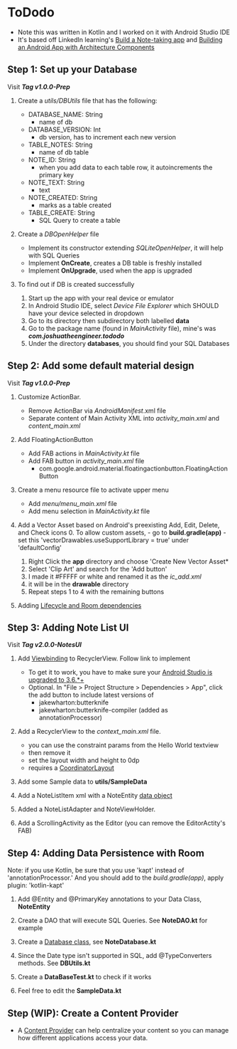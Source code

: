 # ToDodo

- Note this was written in Kotlin and I worked on it with Android Studio IDE
- It's based off LinkedIn learning's [Build a Note-taking app](https://www.linkedin.com/learning/building-a-note-taking-app-for-android/) and [Building an Android App with Architecture Components](https://www.linkedin.com/learning/building-an-android-app-with-architecture-components/)

## Step 1: Set up your Database

Visit ***Tag v1.0.0-Prep***

1. Create a *utils/DBUtils* file that has the following:
    - DATABASE_NAME: String
        - name of db
    - DATABASE_VERSION: Int
        - db version, has to increment each new version
    - TABLE_NOTES: String
        - name of db table
    - NOTE_ID: String
        - when you add data to each table row, it autoincrements the primary key
    - NOTE_TEXT: String
        - text
    - NOTE_CREATED: String
        - marks as a table created
    - TABLE_CREATE: String
        - SQL Query to create a table

2. Create a *DBOpenHelper* file

    - Implement its constructor extending *SQLiteOpenHelper*, it will help with SQL Queries
    - Implement **OnCreate**, creates a DB table is freshly installed
    - Implement **OnUpgrade**, used when the app is upgraded

3. To find out if DB is created successfully
    1. Start up the app with your real device or emulator
    2. In Android Studio IDE, select *Device File Explorer* which SHOULD have your device selected in dropdown
    3. Go to its directory then subdirectory both labelled **data**
    4. Go to the package name (found in *MainActivity* file), mine's was ***com.joshuatheengineer.tododo***
    5. Under the directory **databases**, you should find your SQL Databases

## Step 2: Add some default material design

Visit ***Tag v1.0.0-Prep***

1. Customize ActionBar.
    - Remove ActionBar via *AndroidManifest*.xml file
    - Separate content of Main Activity XML into *activity_main.xml* and *content_main.xml*

2. Add FloatingActionButton
    - Add FAB actions in *MainActivity.kt* file
    - Add FAB button in *activity_main.xml* file
        - com.google.android.material.floatingactionbutton.FloatingActionButton

3. Create a menu resource file to activate upper menu
    - Add *menu/menu_main.xml* file
    - Add menu selection in *MainActivity.kt* file

4. Add a Vector Asset based on Android's preexisting Add, Edit, Delete, and Check icons
    0. To allow custom assets,
        - go to **build.gradle(app)**
        - set this 'vectorDrawables.useSupportLibrary = true' under 'defaultConfig'
    1. Right Click the **app** directory and choose 'Create New Vector Asset*
    2. Select 'Clip Art' and search for the 'Add button'
    3. I made it #FFFFF or white and renamed it as the *ic_add.xml*
    4. it will be in the **drawable** directory
    5. Repeat steps 1 to 4 with the remaining buttons

5. Adding [Lifecycle and Room dependencies](https://developer.android.com/topic/libraries/architecture/adding-components)

## Step 3: Adding Note List UI

Visit ***Tag v2.0.0-NotesUI***

1. Add [Viewbinding](https://developer.android.com/topic/libraries/view-binding) to RecyclerView. Follow link to implement
    - To get it to work, you have to make sure your [Android Studio is upgraded to 3.6.*+](https://stackoverflow.com/questions/57947991/error-could-not-find-method-viewbinding-for-arguments)
    - Optional. In "File > Project Structure > Dependencies > App", click the add button to include latest versions of
        - jakewharton:butterknife
        - jakewharton:butterknife-compiler (added as annotationProcessor)

2. Add a RecyclerView to the *context_main.xml* file.
    - you can use the constraint params from the Hello World textview
    - then remove it
    - set the layout width and height to 0dp
    - requires a [CoordinatorLayout](https://developer.android.com/reference/kotlin/androidx/coordinatorlayout/widget/CoordinatorLayout)

3. Add some Sample data to **utils/SampleData**

4. Add a NoteListItem xml with a NoteEntity [data object](https://kotlinlang.org/docs/reference/data-classes.html)

5. Added a NoteListAdapter and NoteViewHolder.

6. Add a ScrollingActivity as the Editor (you can remove the EditorActity's FAB)

## Step 4: Adding Data Persistence with Room

Note: if you use Kotlin, be sure that you use 'kapt' instead of 'annotationProcessor.' And you should add to the *build.gradle(app)*, apply plugin: 'kotlin-kapt'

1. Add @Entity and @PrimaryKey annotations to your Data Class, **NoteEntity**

2. Create a DAO that will execute SQL Queries. See **NoteDAO.kt** for example

3. Create a [Database class](https://codelabs.developers.google.com/codelabs/kotlin-android-training-room-database/index.html#5), see **NoteDatabase.kt**

4. Since the Date type isn't supported in SQL, add @TypeConverters methods. See **DBUtils.kt**

5. Create a **DataBaseTest.kt** to check if it works

5. Feel free to edit the **SampleData.kt**

## Step (WIP): Create a Content Provider

- A [Content Provider](https://stuff.mit.edu/afs/sipb/project/android/docs/guide/topics/providers/content-provider-creating.html) can help centralize your content so you can manage how different applications access your data.



